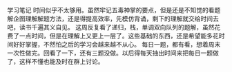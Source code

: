 学习笔记
时间似乎不太够用。虽然牢记五毒神掌的要点，但是还是不知觉的看题解企图理解解题方法，还是得提高效率，先模仿背诵，剩下的理解就交给时间去吧，读书千遍其义自见。
这周反复看了递归，栈，单调双向队列的题解，虽然花费了一点时间，但是在理解上又更上一层了。这些基础的东西，还是希望能多花时间好好掌握，不然怕之后的学习会越来越不从心。
每日一题，都有看，想着周末一次性做完。回看了一下，还有三题没做。以后得每天抽出时间来把每日一题做了，这样不懂也能及时在群上讨论。
